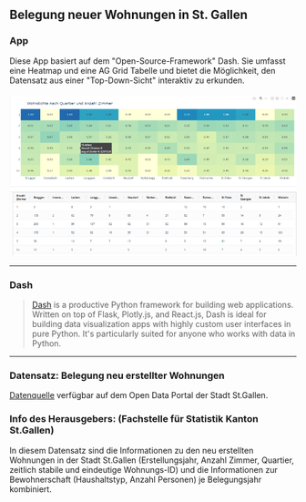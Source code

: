 ## Belegung neuer Wohnungen in St. Gallen

### App

Diese App basiert auf dem "Open-Source-Framework" Dash. Sie umfasst eine Heatmap und eine AG Grid Tabelle und bietet die Möglichkeit, den Datensatz aus einer "Top-Down-Sicht" interaktiv zu erkunden. 

![WOHNUNGEN](Wohnungen_neu_gh.png)

---

### Dash

> [Dash](https://plot.ly/products/dash/) is a productive Python framework for building web applications.
Written on top of Flask, Plotly.js, and React.js, Dash is ideal for building data visualization apps with highly custom user interfaces in pure Python. It's particularly suited for anyone who works with data in Python.

---

### Datensatz: Belegung neu erstellter Wohnungen
[Datenquelle](https://daten.stadt.sg.ch/explore/dataset/belegung-neu-erstellter-wohnungen-2011-2019/information/?disjunctive.ewid&disjunctive.belegungsjahr&disjunctive.bauperiode&disjunctive.quartiersgruppe&disjunctive.quartiersgruppe_name&disjunctive.wohnungsgroesse&disjunctive.anz_kinder&disjunctive.anz_erwachsene&disjunctive.hh_typ&disjunctive.hh_typ_label&disjunctive.erstellungsjahr)
verfügbar auf dem Open Data Portal der Stadt St.Gallen.

### Info des Herausgebers: (Fachstelle für Statistik Kanton St.Gallen)
In diesem Datensatz sind die Informationen zu den neu erstellten Wohnungen in der Stadt St.Gallen (Erstellungsjahr, Anzahl Zimmer, Quartier, zeitlich stabile und eindeutige Wohnungs-ID) und die Informationen zur Bewohnerschaft (Haushaltstyp, Anzahl Personen) je Belegungsjahr kombiniert. 



